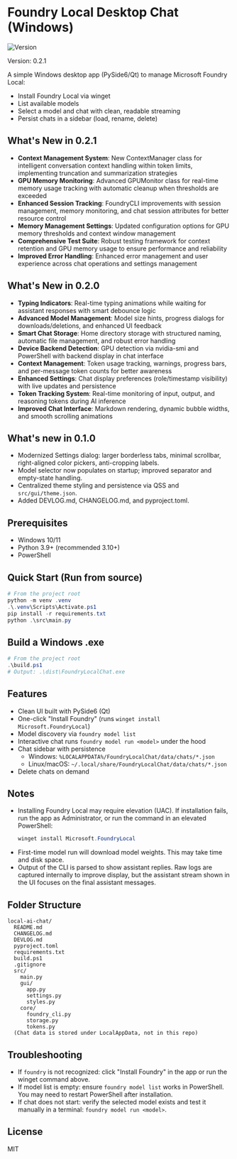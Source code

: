 # Foundry Local Desktop Chat (Windows)

![Version](https://img.shields.io/badge/version-0.2.1-blue)

Version: 0.2.1

A simple Windows desktop app (PySide6/Qt) to manage Microsoft Foundry Local:
- Install Foundry Local via winget
- List available models
- Select a model and chat with clean, readable streaming
- Persist chats in a sidebar (load, rename, delete)

## What's New in 0.2.1
- **Context Management System**: New ContextManager class for intelligent conversation context handling within token limits, implementing truncation and summarization strategies
- **GPU Memory Monitoring**: Advanced GPUMonitor class for real-time memory usage tracking with automatic cleanup when thresholds are exceeded
- **Enhanced Session Tracking**: FoundryCLI improvements with session management, memory monitoring, and chat session attributes for better resource control
- **Memory Management Settings**: Updated configuration options for GPU memory thresholds and context window management
- **Comprehensive Test Suite**: Robust testing framework for context retention and GPU memory usage to ensure performance and reliability
- **Improved Error Handling**: Enhanced error management and user experience across chat operations and settings management

## What's New in 0.2.0
- **Typing Indicators**: Real-time typing animations while waiting for assistant responses with smart debounce logic
- **Advanced Model Management**: Model size hints, progress dialogs for downloads/deletions, and enhanced UI feedback
- **Smart Chat Storage**: Home directory storage with structured naming, automatic file management, and robust error handling
- **Device Backend Detection**: GPU detection via nvidia-smi and PowerShell with backend display in chat interface
- **Context Management**: Token usage tracking, warnings, progress bars, and per-message token counts for better awareness
- **Enhanced Settings**: Chat display preferences (role/timestamp visibility) with live updates and persistence
- **Token Tracking System**: Real-time monitoring of input, output, and reasoning tokens during AI inference
- **Improved Chat Interface**: Markdown rendering, dynamic bubble widths, and smooth scrolling animations

## What's new in 0.1.0
- Modernized Settings dialog: larger borderless tabs, minimal scrollbar, right-aligned color pickers, anti-cropping labels.
- Model selector now populates on startup; improved separator and empty-state handling.
- Centralized theme styling and persistence via QSS and `src/gui/theme.json`.
- Added DEVLOG.md, CHANGELOG.md, and pyproject.toml.

## Prerequisites
- Windows 10/11
- Python 3.9+ (recommended 3.10+)
- PowerShell

## Quick Start (Run from source)
```powershell
# From the project root
python -m venv .venv
.\.venv\Scripts\Activate.ps1
pip install -r requirements.txt
python .\src\main.py
```

## Build a Windows .exe
```powershell
# From the project root
.\build.ps1
# Output: .\dist\FoundryLocalChat.exe
```

## Features
- Clean UI built with PySide6 (Qt)
- One-click "Install Foundry" (runs `winget install Microsoft.FoundryLocal`)
- Model discovery via `foundry model list`
- Interactive chat runs `foundry model run <model>` under the hood
- Chat sidebar with persistence
  - Windows: `%LOCALAPPDATA%/FoundryLocalChat/data/chats/*.json`
  - Linux/macOS: `~/.local/share/FoundryLocalChat/data/chats/*.json`
- Delete chats on demand

## Notes
- Installing Foundry Local may require elevation (UAC). If installation fails, run the app as Administrator, or run the command in an elevated PowerShell:
  ```powershell
  winget install Microsoft.FoundryLocal
  ```
- First-time model run will download model weights. This may take time and disk space.
- Output of the CLI is parsed to show assistant replies. Raw logs are captured internally to improve display, but the assistant stream shown in the UI focuses on the final assistant messages.

## Folder Structure
```
local-ai-chat/
  README.md
  CHANGELOG.md
  DEVLOG.md
  pyproject.toml
  requirements.txt
  build.ps1
  .gitignore
  src/
    main.py
    gui/
      app.py
      settings.py
      styles.py
    core/
      foundry_cli.py
      storage.py
      tokens.py
  (Chat data is stored under LocalAppData, not in this repo)
```

## Troubleshooting
- If `foundry` is not recognized: click "Install Foundry" in the app or run the winget command above.
- If model list is empty: ensure `foundry model list` works in PowerShell. You may need to restart PowerShell after installation.
- If chat does not start: verify the selected model exists and test it manually in a terminal: `foundry model run <model>`.

## License
MIT
